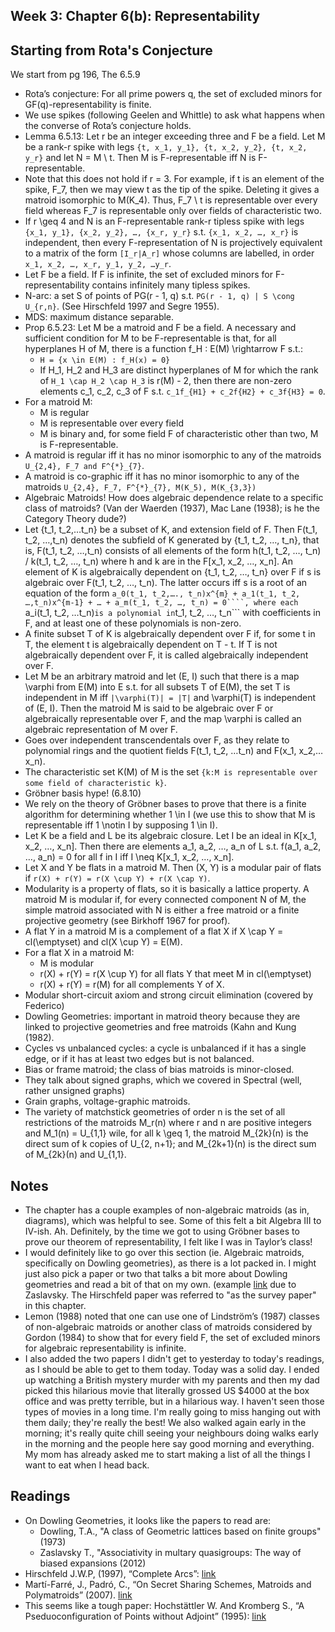 ## Week 3: Chapter 6(b): Representability

## Starting from Rota's Conjecture
We start from pg 196, The 6.5.9
- Rota’s conjecture: For all prime powers q, the set of excluded minors for GF(q)-representability is finite.
- We use spikes (following Geelen and Whittle) to ask what happens when the converse of Rota’s conjecture holds.
- Lemma 6.5.13: Let r be an integer exceeding three and F be a field. Let M be a rank-r spike with legs ```{t, x_1, y_1}, {t, x_2, y_2}, {t, x_2, y_r}``` and let N = M \ t. Then M is F-representable iff N is F-representable.
- Note that this does not hold if r = 3. For example, if t is an element of the spike, F_7, then we may view t as the tip of the spike. Deleting it gives a matroid isomorphic to M(K_4). Thus, F_7 \ t is representable over every field whereas F_7 is representable only over fields of characteristic two.
- If r \geq 4 and N is an F-representable rank-r tipless spike with legs ```{x_1, y_1}, {x_2, y_2}, …, {x_r, y_r}``` s.t. ```{x_1, x_2, …, x_r}``` is independent, then every F-representation of N is projectively equivalent to a matrix of the form ```[I_r|A_r]``` whose columns are labelled, in order ```x_1, x_2, …, x_r, y_1, y_2, …y_r```.
- Let F be a field. If F is infinite, the set of excluded minors for F-representability contains infinitely many tipless spikes.
- N-arc: a set S of points of PG(r - 1, q) s.t. ```PG(r - 1, q) | S \cong U_{r,n}```. (See Hirschfeld 1997 and Segre 1955).
- MDS: maximum distance separable.
- Prop 6.5.23: Let M be a matroid and F be a field. A necessary and sufficient condition for M to be F-representable is that, for all hyperplanes H of M, there is a function f_H : E(M) \rightarrow F s.t.:
    - ```H = {x \in E(M) : f_H(x) = 0}```
    - If H_1, H_2 and H_3 are distinct hyperplanes of M for which the rank of ```H_1 \cap H_2 \cap H_3``` is r(M) - 2, then there are non-zero elements c_1, c_2, c_3 of F s.t. ```c_1f_{H1} + c_2f{H2} + c_3f{H3} = 0```.
- For a matroid M:
    - M is regular
    - M is representable over every field
    - M is binary and, for some field F of characteristic other than two, M is F-representable.
- A matroid is regular iff it has no minor isomorphic to any of the matroids ```U_{2,4}, F_7 and F^{*}_{7}```.
- A matroid is co-graphic iff it has no minor isomorphic to any of the matroids ```U_{2,4}, F_7, F^{*}_{7}, M(K_5), M(K_{3,3})```
- Algebraic Matroids! How does algebraic dependence relate to a specific class of matroids? (Van der Waerden (1937), Mac Lane (1938); is he the Category Theory dude?)
- Let {t_1, t_2,…t_n} be a subset of K, and extension field of F. Then F(t_1, t_2, …,t_n) denotes the subfield of K generated by {t_1, t_2, …, t_n}, that is, F(t_1, t_2, …,t_n) consists of all elements of the form h(t_1, t_2, …, t_n) / k(t_1, t_2, …, t_n) where h and k are in the F[x_1, x_2, …, x_n]. An element of K is algebraically dependent on {t_1, t_2, …, t_n} over F if s is algebraic over F(t_1, t_2, …, t_n). The latter occurs iff s is a root of an equation of the form ```a_0(t_1, t_2,…., t_n)x^{m} + a_1(t_1, t_2, …,t_n)x^{m-1} + … + a_m(t_1, t_2, …, t_n) = 0````, where each ```a_i(t_1, t_2, …t_n)``` is a polynomial in ```t_1, t_2, …, t_n``` with coefficients in F, and at least one of these polynomials is non-zero.
- A finite subset T of K is algebraically dependent over F if, for some t in T, the element t is algebraically dependent on T - t. If T is not algebraically dependent over F, it is called algebraically independent over F. 
- Let M be an arbitrary matroid and let (E, I) such that there is a map \varphi from E(M) into E s.t. for all subsets T of E(M), the set T is independent in M iff ```|\varphi(T)| = |T|``` and \varphi(T) is independent of (E, I). Then the matroid M is said to be algebraic over F or algebraically representable over F, and the map \varphi is called an algebraic representation of M over F. 
- Goes over independent transcendentals over F, as they relate to polynomial rings and the quotient fields F(t_1, t_2, …t_n) and F(x_1, x_2,…x_n).
- The characteristic set K(M) of M is the set ```{k:M is representable over some field of characteristic k}```.
- Gröbner basis hype! (6.8.10)
- We rely on the theory of Gröbner bases to prove that there is a finite algorithm for determining whether 1 \in I (we use this to show that M is representable iff 1 \notin I by supposing 1 \in I). 
- Let K be a field and L be its algebraic closure. Let I be an ideal in K[x_1, x_2, …, x_n]. Then there are elements a_1, a_2, …, a_n of L s.t. f(a_1, a_2, …, a_n) = 0 for all f in I iff I \neq K[x_1, x_2, …, x_n].
- Let X and Y be flats in a matroid M. Then (X, Y) is a modular pair of flats if ```r(X) + r(Y) = r(X \cup Y) + r(X \cap Y)```.
- Modularity is a property of flats, so it is basically a lattice property. A matroid M is modular if, for every connected component N of M, the simple matroid associated with N is either a free matroid or a finite projective geometry (see Birkhoff 1967 for proof).
- A flat Y in a matroid M is a complement of a flat X if X \cap Y = cl(\emptyset) and cl(X \cup Y) = E(M).
- For a flat X in a matroid M:
    - M is modular
    - r(X) + r(Y) = r(X \cup Y) for all flats Y that meet M in cl(\emptyset)
    - r(X) + r(Y) = r(M) for all complements Y of X.
- Modular short-circuit axiom and strong circuit elimination (covered by Federico)
- Dowling Geometries: important in matroid theory because they are linked to projective geometries and free matroids (Kahn and Kung (1982).
- Cycles vs unbalanced cycles: a cycle is unbalanced if it has a single edge, or if it has at least two edges but is not balanced.
- Bias or frame matroid; the class of bias matroids is minor-closed.
- They talk about signed graphs, which we covered in Spectral (well, rather unsigned graphs)
- Grain graphs, voltage-graphic matroids.
- The variety of matchstick geometries of order n is the set of all restrictions of the matroids M_r(n) where r and n are positive integers and M_1(n) = U_{1,1} wile, for all k \geq 1, the matroid M_{2k}(n) is the direct sum of k copies of U_{2, n+1}; and M_{2k+1}(n) is the direct sum of M_{2k}(n) and U_{1,1}.

## Notes
- The chapter has a couple examples of non-algebraic matroids (as in, diagrams), which was helpful to see. Some of this felt a bit Algebra III to IV-ish. Ah. Definitely, by the time we got to using Gröbner bases to prove our theorem of representability, I felt like I was in Taylor’s class!
- I would definitely like to go over this section (ie. Algebraic matroids, specifically on Dowling geometries), as there is a lot packed in. I might
just also pick a paper or two that talks a bit more about Dowling geometries and read a bit of that on my own. (example [link](http://people.math.binghamton.edu/zaslav/Tpapers/maastricht.pdf) due to Zaslavsky.
The Hirschfeld paper was referred to "as the survey paper" in this chapter.
- Lemon (1988) noted that one can use one of Lindström’s (1987) classes of non-algebraic matroids or another class of matroids considered by Gordon (1984) to show that for every field F, the set of excluded minors for algebraic representability is infinite.
- I also added the two papers I didn't get to yesterday to today's readings, as I should be able to get to them today. Today was a solid day.
I ended up watching a British mystery murder with my parents and then my dad picked this hilarious movie that literally grossed US $4000 at the box office 
and was pretty terrible, but in a hilarious way. I haven't seen those types of movies in a long time. I'm really going to miss hanging out with them
daily; they're really the best! We also walked again early in the morning; it's really quite chill seeing your neighbours doing walks early in the morning
and the people here say good morning and everything. My mom has already asked me to start making a list of all the things I want to eat when I head back.

## Readings
- On Dowling Geometries, it looks like the papers to read are:
  - Dowling, T.A., "A class of Geometric lattices based on finite groups" (1973)
  - Zaslavsky T., "Associativity in multary quasigroups: The way of biased expansions (2012)
- Hirschfeld J.W.P, (1997), “Complete Arcs”: [link](https://www.sciencedirect.com/science/article/pii/S0012365X96003305)
- Martí-Farré, J., Padró, C., “On Secret Sharing Schemes, Matroids and Polymatroids” (2007). [link](https://iacr.org/archive/tcc2007/43920273/43920273.pdf)
- This seems like a tough paper: Hochstättler W. And Kromberg S., “A Pseduoconfiguration of Points without Adjoint” (1995): [link](https://www.math.ucdavis.edu/~deloera/MISC/LA-BIBLIO/trunk/Hochstatler.pdf) 
